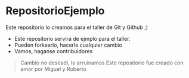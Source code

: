 # RepositorioEjemplo
Este repositorio lo creamos para el taller de Git y Github ;)

- Este repositorio servirá de ejmplo para el taller.
- Pueden forkearlo, hacerle cualquier cambio
- Vamos, haganse contribuidores

> Cambio no deseadi, lo arruinamos
> Este repositorio fue creado con amor por Miguel y Roberto 